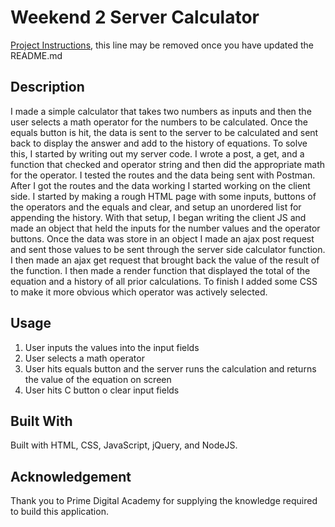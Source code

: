 # Weekend 2 Server Calculator

[Project Instructions](./INSTRUCTIONS.md), this line may be removed once you have updated the README.md

## Description

I made a simple calculator that takes two numbers as inputs and then the user selects a math operator for the numbers to be calculated. Once the equals button is hit, the data is sent to the server to be calculated and sent back to display the answer and add to the history of equations. To solve this, I started by writing out my server code. I wrote a post, a get, and a function that checked and operator string and then did the appropriate math for the operator. I tested the routes and the data being sent with Postman. After I got the routes and the data working I started working on the client side. I started by making a rough HTML page with some inputs, buttons of the operators and the equals and clear, and setup an unordered list for appending the history. With that setup, I began writing the client JS and made an object that held the inputs for the number values and the operator buttons. Once the data was store in an object I made an ajax post request and sent those values to be sent through the server side calculator function. I then made an ajax get request that brought back the value of the result of the function. I then made a render function that displayed the total of the equation and a history of all prior calculations. To finish I added some CSS to make it more obvious which operator was actively selected.

## Usage

1. User inputs the values into the input fields
2. User selects a math operator
3. User hits equals button and the server runs the calculation and returns the value of the equation on screen
4. User hits C button o clear input fields

## Built With

Built with HTML, CSS, JavaScript, jQuery, and NodeJS.

## Acknowledgement

Thank you to Prime Digital Academy for supplying the knowledge required to build this application.
